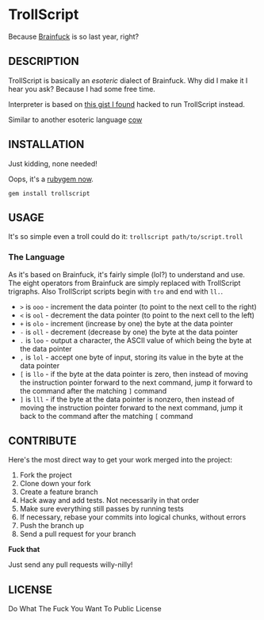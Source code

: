 # TrollScript

Because [Brainfuck](http://en.wikipedia.org/wiki/Brainfuck) is so last year, right?

## DESCRIPTION

TrollScript is basically an _esoteric_ dialect of Brainfuck. Why did I make it I hear you ask? Because I had some free time.

Interpreter is based on [this gist I found](https://gist.github.com/69910) hacked to run TrollScript instead.

Similar to another esoteric language [cow](http://www.bigzaphod.org/cow/)

## INSTALLATION

Just kidding, none needed!

Oops, it's a [rubygem now](https://rubygems.org/gems/trollscript).

`gem install trollscript`

## USAGE

It's so simple even a troll could do it: `trollscript path/to/script.troll`

### The Language

As it's based on Brainfuck, it's fairly simple (lol?) to understand and use.
The eight operators from Brainfuck are simply replaced with TrollScript
trigraphs. Also TrollScript scripts begin with `tro` and end with `ll.`.

* `>` is `ooo` - increment the data pointer (to point to the next cell to the right)
* `<` is `ool` - decrement the data pointer (to point to the next cell to the left)
* `+` is `olo` - increment (increase by one) the byte at the data pointer
* `-` is `oll` - decrement (decrease by one) the byte at the data pointer
* `.` is `loo` - output a character, the ASCII value of which being the byte at the data pointer
* `,` is `lol` - accept one byte of input, storing its value in the byte at the data pointer
* `[` is `llo` - if the byte at the data pointer is zero, then instead of moving the instruction pointer forward to the next command, jump it forward to the command after the matching `]` command
* `]` is `lll` - if the byte at the data pointer is nonzero, then instead of moving the instruction pointer forward to the next command, jump it back to the command after the matching `[` command

## CONTRIBUTE

Here's the most direct way to get your work merged into the project:

1. Fork the project
2. Clone down your fork
3. Create a feature branch
4. Hack away and add tests. Not necessarily in that order
5. Make sure everything still passes by running tests
6. If necessary, rebase your commits into logical chunks, without errors
7. Push the branch up
8. Send a pull request for your branch

**Fuck that**

Just send any pull requests willy-nilly!

## LICENSE

Do What The Fuck You Want To Public License
